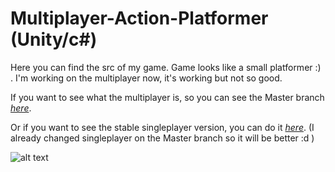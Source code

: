 # Multiplayer-Action-Platformer (Unity/c#)

Here you can find the src of my game. Game looks like a small platformer :) . I'm working on the multiplayer now, it's working but not so good.

If you want to see what the multiplayer is, so you can see the Master branch 
<a class="github-button" href="https://github.com/Pepsi4/Multiplayer-Action-Platformer" data-icon="octicon-eye" data-size="large" aria-label="Watch ntkme/github-buttons on GitHub">*here*</a>.

Or if you want to see the stable singleplayer version, you can do it
<a class="github-button" href="https://github.com/Pepsi4/Multiplayer-Action-Platformer/tree/SinglePlayerStable-v1.0" data-icon="octicon-eye" data-size="large" aria-label="Watch ntkme/github-buttons on GitHub">*here*</a>. (I already changed singleplayer on the Master branch so it will be better :d )

![alt text](https://cloud.githubusercontent.com/assets/10260469/25074592/9d2bf998-2307-11e7-91d5-f9128005ab82.jpg)
